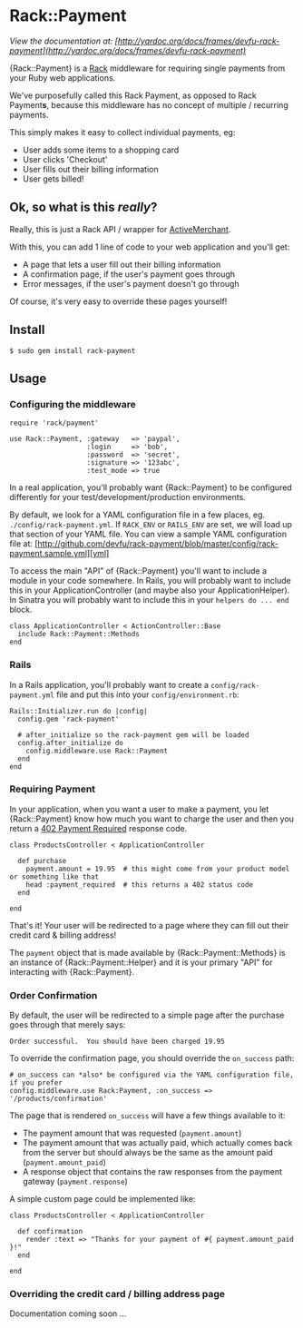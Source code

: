 Rack::Payment
=============

*View the documentation at: [http://yardoc.org/docs/frames/devfu-rack-payment](http://yardoc.org/docs/frames/devfu-rack-payment)*

{Rack::Payment} is a [Rack][] middleware for requiring single payments
from your Ruby web applications.

We've purposefully called this Rack Payment, as opposed to Rack Payment**s**,
because this middleware has no concept of multiple / recurring payments.

This simply makes it easy to collect individual payments, eg:

 * User adds some items to a shopping card
 * User clicks 'Checkout'
 * User fills out their billing information
 * User gets billed!

Ok, so what is this *really*?
-----------------------------

Really, this is just a Rack API / wrapper for [ActiveMerchant][].

With this, you can add 1 line of code to your web application and you'll get:

 * A page that lets a user fill out their billing information
 * A confirmation page, if the user's payment goes through
 * Error messages, if the user's payment doesn't go through

Of course, it's very easy to override these pages yourself!

Install
-------

    $ sudo gem install rack-payment

Usage
-----

### Configuring the middleware

    require 'rack/payment'

    use Rack::Payment, :gateway   => 'paypal',
                       :login     => 'bob',
                       :password  => 'secret',
                       :signature => '123abc',
                       :test_mode => true

In a real application, you'll probably want {Rack::Payment} to be configured differently
for your test/development/production environments.

By default, we look for a YAML configuration file in a few places, eg. `./config/rack-payment.yml`.
If `RACK_ENV` or `RAILS_ENV` are set, we will load up that section of your YAML file.  You can view a
sample YAML configuration file at: [http://github.com/devfu/rack-payment/blob/master/config/rack-payment.sample.yml][yml]

To access the main "API" of {Rack::Payment} you'll want to include a module in your code somewhere.  In Rails, you
will probably want to include this in your ApplicationController (and maybe also your ApplicationHelper).  In Sinatra
you will probably want to include this in your `helpers do ... end` block.

    class ApplicationController < ActionController::Base
      include Rack::Payment::Methods
    end

### Rails

In a Rails application, you'll probably want to create a `config/rack-payment.yml` file and put this into
your `config/environment.rb`:

    Rails::Initializer.run do |config|
      config.gem 'rack-payment'

      # after_initialize so the rack-payment gem will be loaded
      config.after_initialize do
        config.middleware.use Rack::Payment
      end
    end

### Requiring Payment

In your application, when you want a user to make a payment, you let {Rack::Payment} know how much
you want to charge the user and then you return a [402 Payment Required][code] response code.

    class ProductsController < ApplicationController

      def purchase
        payment.amount = 19.95  # this might come from your product model or something like that
        head :payment_required  # this returns a 402 status code
      end

    end

That's it!  Your user will be redirected to a page where they can fill out their credit card & billing address!

The `payment` object that is made available by {Rack::Payment::Methods} is an instance of {Rack::Payment::Helper} and
it is your primary "API" for interacting with {Rack::Payment}.

### Order Confirmation

By default, the user will be redirected to a simple page after the purchase goes through that merely says:

    Order successful.  You should have been charged 19.95

To override the confirmation page, you should override the `on_success` path:

    # on_success can *also* be configured via the YAML configuration file, if you prefer
    config.middleware.use Rack:Payment, :on_success => '/products/confirmation'

The page that is rendered `on_success` will have a few things available to it:

  * The payment amount that was requested (`payment.amount`)
  * The payment amount that was actually paid, which actually comes back from the server but should always be the same as the amount paid (`payment.amount_paid`)
  * A response object that contains the raw responses from the payment gateway (`payment.response`)

A simple custom page could be implemented like:

    class ProductsController < ApplicationController

      def confirmation
        render :text => "Thanks for your payment of #{ payment.amount_paid }!"
      end

    end

### Overriding the credit card / billing address page

Documentation coming soon ...

[rack]:           http://rack.rubyforge.org
[activemerchant]: http://www.activemerchant.org
[yml]:            http://github.com/devfu/rack-payment/blob/master/config/rack-payment.sample.yml
[code]:           http://en.wikipedia.org/wiki/HTTP_response_codes#4xx_Client_Error
